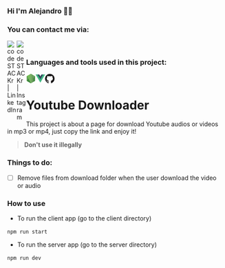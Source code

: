 ### Hi I'm Alejandro :man_technologist:

### You can contact me via:

[<img align="left" alt="codeSTACKr | LinkedIn" width="22px" src="https://cdn.jsdelivr.net/npm/simple-icons@v3/icons/linkedin.svg" />][linkedin]
[<img align="left" alt="codeSTACKr | Instagram" width="22px" src="https://cdn.jsdelivr.net/npm/simple-icons@v3/icons/instagram.svg" />][instagram]

<br/>

### Languages and tools used in this project:

<img align="left" alt="codeSTACKr | LinkedIn" width="22px" src="https://raw.githubusercontent.com/github/explore/master/topics/nodejs/nodejs.png" />
<img align="left" alt="codeSTACKr | LinkedIn" width="22px" src="https://raw.githubusercontent.com/github/explore/master/topics/vue/vue.png" />
<img align="left" alt="codeSTACKr | LinkedIn" width="22px" src="https://raw.githubusercontent.com/github/explore/master/topics/github/github.png" />

<br/>

# Youtube Downloader

This project is about a page for download Youtube audios or videos in mp3 or mp4, just copy the link and enjoy it!

> **Don't use it illegally**

### Things to do:

- [ ] Remove files from download folder when the user download the video or audio

### How to use

- To run the client app (go to the client directory)

```
npm run start
```

- To run the server app (go to the server directory)

```
npm run dev
```

[instagram]: https://instagram.com/alevidalsanchez
[linkedin]: https://linkedin.com/in/alejandro-vidal-sanchez
